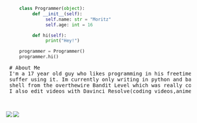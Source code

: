

     
```python
     class Programmer(object):
          def __init__(self):
               self.name: str = "Moritz"
               self.age: int = 16

          def hi(self):
               print("Hey!")

     programmer = Programmer()
     programmer.hi()
```
   


<pre>
 # About Me
 I'm a 17 year old guy who likes programming in his freetime. For coding I use nvim/vim and I really enjoy and     
 suffer using it. Im currently only writing in python and bash. I also have some experience in the
 shell from the overthewire Bandit Level which was really cool and I recommend.
 I also edit videos with Davinci Resolve(coding videos,anime edits,shorts).
     
</pre>



<br>
<img align="left" src="https://github-readme-stats.vercel.app/api?username=Moritz344&theme=gruvbox&show_icons=true&hide_border=true&count_private=true">
<img align="center" src="https://github-readme-stats.vercel.app/api/top-langs/?username=Moritz344&theme=gruvbox&show_icons=true&hide_border=true&layout=compact">



